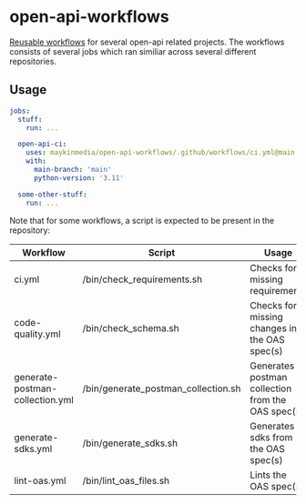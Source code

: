 # open-api-workflows
[Reusable workflows](/.github/workflows/) for several open-api related projects.
The workflows consists of several jobs which ran similiar across several different
repositories.

## Usage

```yaml
jobs:
  stuff:
    run: ...

  open-api-ci:
    uses: maykinmedia/open-api-workflows/.github/workflows/ci.yml@main
    with:
      main-branch: 'main'
      python-version: '3.11'

  some-other-stuff:
    run: ...
```

Note that for some workflows, a script is expected to be present in the repository:

| Workflow  | Script |  Usage |
| ------------- | ------------- | ------------- |
| ci.yml  | /bin/check_requirements.sh  | Checks for missing requirements |
| code-quality.yml  | /bin/check_schema.sh  | Checks for missing changes in the OAS spec(s) |
| generate-postman-collection.yml  | /bin/generate_postman_collection.sh  | Generates a postman collection from the OAS spec(s) |
| generate-sdks.yml  | /bin/generate_sdks.sh  | Generates sdks from the OAS spec(s) |
| lint-oas.yml  | /bin/lint_oas_files.sh  | Lints the OAS spec(s) |
